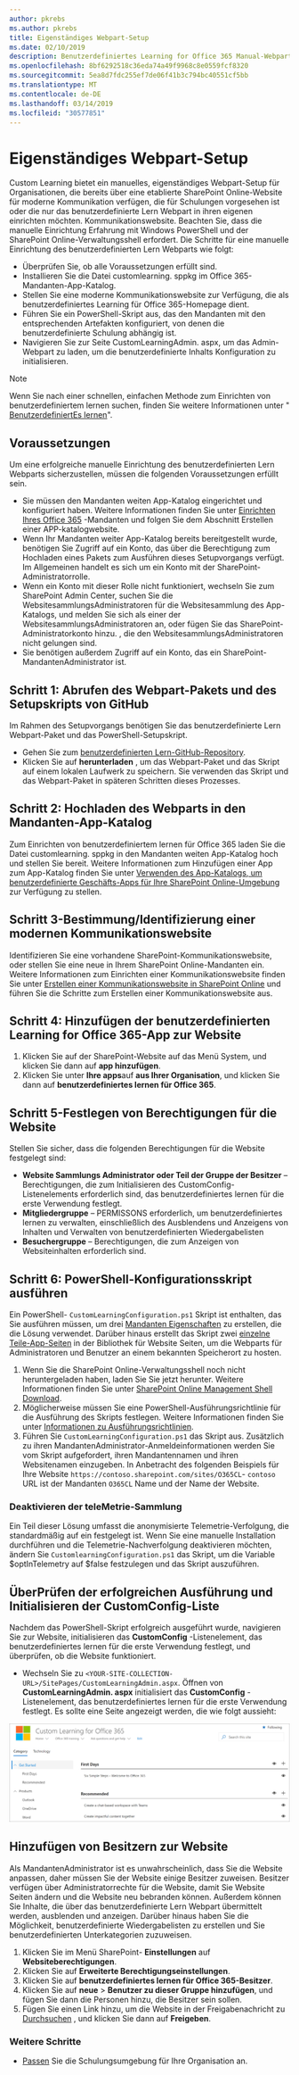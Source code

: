 ```yaml
---
author: pkrebs
ms.author: pkrebs
title: Eigenständiges Webpart-Setup
ms.date: 02/10/2019
description: Benutzerdefiniertes Learning for Office 365 Manual-Webpart-Setup
ms.openlocfilehash: 8bf6292518c36eda74a49f9968c8e0559fcf8320
ms.sourcegitcommit: 5ea8d7fdc255ef7de06f41b3c794bc40551cf5bb
ms.translationtype: MT
ms.contentlocale: de-DE
ms.lasthandoff: 03/14/2019
ms.locfileid: "30577851"
---
```

# <a name="stand-alone-web-part-setup"></a>Eigenständiges Webpart-Setup

Custom Learning bietet ein manuelles, eigenständiges Webpart-Setup für Organisationen, die bereits über eine etablierte SharePoint Online-Website für moderne Kommunikation verfügen, die für Schulungen vorgesehen ist oder die nur das benutzerdefinierte Lern Webpart in ihren eigenen einrichten möchten. Kommunikationswebsite. Beachten Sie, dass die manuelle Einrichtung Erfahrung mit Windows PowerShell und der SharePoint Online-Verwaltungsshell erfordert. Die Schritte für eine manuelle Einrichtung des benutzerdefinierten Lern Webparts wie folgt:

- Überprüfen Sie, ob alle Voraussetzungen erfüllt sind.
- Installieren Sie die Datei customlearning. sppkg im Office 365-Mandanten-App-Katalog.
- Stellen Sie eine moderne Kommunikationswebsite zur Verfügung, die als benutzerdefiniertes Learning für Office 365-Homepage dient.
- Führen Sie ein PowerShell-Skript aus, das den Mandanten mit den entsprechenden Artefakten konfiguriert, von denen die benutzerdefinierte Schulung abhängig ist.
- Navigieren Sie zur Seite CustomLearningAdmin. aspx, um das Admin-Webpart zu laden, um die benutzerdefinierte Inhalts Konfiguration zu initialisieren.

> [!NOTE]
> Wenn Sie nach einer schnellen, einfachen Methode zum Einrichten von benutzerdefiniertem lernen suchen, finden Sie weitere Informationen unter " [BenutzerdefiniertEs lernen](custom_provision.md)".

## <a name="prerequisites"></a>Voraussetzungen
Um eine erfolgreiche manuelle Einrichtung des benutzerdefinierten Lern Webparts sicherzustellen, müssen die folgenden Voraussetzungen erfüllt sein. 

- Sie müssen den Mandanten weiten App-Katalog eingerichtet und konfiguriert haben. Weitere Informationen finden Sie unter [Einrichten Ihres Office 365](https://docs.microsoft.com/en-us/sharepoint/dev/spfx/set-up-your-developer-tenant#create-app-catalog-site) -Mandanten und folgen Sie dem Abschnitt Erstellen einer APP-katalogwebsite. 
- Wenn Ihr Mandanten weiter App-Katalog bereits bereitgestellt wurde, benötigen Sie Zugriff auf ein Konto, das über die Berechtigung zum Hochladen eines Pakets zum Ausführen dieses Setupvorgangs verfügt. Im Allgemeinen handelt es sich um ein Konto mit der SharePoint-Administratorrolle. 
- Wenn ein Konto mit dieser Rolle nicht funktioniert, wechseln Sie zum SharePoint Admin Center, suchen Sie die WebsitesammlungsAdministratoren für die Websitesammlung des App-Katalogs, und melden Sie sich als einer der WebsitesammlungsAdministratoren an, oder fügen Sie das SharePoint-Administratorkonto hinzu. , die den WebsitesammlungsAdministratoren nicht gelungen sind. 
- Sie benötigen außerdem Zugriff auf ein Konto, das ein SharePoint-MandantenAdministrator ist.

## <a name="step-1---get-the-web-part-package-and-setup-script-from-github"></a>Schritt 1: Abrufen des Webpart-Pakets und des Setupskripts von GitHub
Im Rahmen des Setupvorgangs benötigen Sie das benutzerdefinierte Lern Webpart-Paket und das PowerShell-Setupskript.

- Gehen Sie zum [benutzerdefinierten Lern-GitHub-Repository](https://github.com/pnp/custom-learning-office-365).
- Klicken Sie auf **herunterladen** , um das Webpart-Paket und das Skript auf einem lokalen Laufwerk zu speichern. Sie verwenden das Skript und das Webpart-Paket in späteren Schritten dieses Prozesses.

## <a name="step-2---upload-the-web-part-to-the-tenant-app-catalog"></a>Schritt 2: Hochladen des Webparts in den Mandanten-App-Katalog
Zum Einrichten von benutzerdefiniertem lernen für Office 365 laden Sie die Datei customlearning. sppkg in den Mandanten weiten App-Katalog hoch und stellen Sie bereit. Weitere Informationen zum Hinzufügen einer App zum App-Katalog finden Sie unter [Verwenden des App-Katalogs, um benutzerdefinierte Geschäfts-Apps für Ihre SharePoint Online-Umgebung](https://docs.microsoft.com/en-us/sharepoint/use-app-catalog) zur Verfügung zu stellen.

## <a name="step-3---provisionidentify-a-modern-communication-site"></a>Schritt 3-Bestimmung/Identifizierung einer modernen Kommunikationswebsite
Identifizieren Sie eine vorhandene SharePoint-Kommunikationswebsite, oder stellen Sie eine neue in Ihrem SharePoint Online-Mandanten ein. Weitere Informationen zum Einrichten einer Kommunikationswebsite finden Sie unter [Erstellen einer Kommunikationswebsite in SharePoint Online](https://support.office.com/en-us/article/create-a-communication-site-in-sharepoint-online-7fb44b20-a72f-4d2c-9173-fc8f59ba50eb) und führen Sie die Schritte zum Erstellen einer Kommunikationswebsite aus.

## <a name="step-4---add-the-custom-learning-for-office-365-app-to-the-site"></a>Schritt 4: Hinzufügen der benutzerdefinierten Learning for Office 365-App zur Website

1. Klicken Sie auf der SharePoint-Website auf das Menü System, und klicken Sie dann auf **app hinzufügen**. 
2. Klicken Sie unter **Ihre apps**auf **aus Ihrer Organisation**, und klicken Sie dann auf **benutzerdefiniertes lernen für Office 365**. 

## <a name="step-5---set-permissions-for-the-site"></a>Schritt 5-Festlegen von Berechtigungen für die Website
Stellen Sie sicher, dass die folgenden Berechtigungen für die Website festgelegt sind:
- **Website Sammlungs Administrator oder Teil der Gruppe der Besitzer** – Berechtigungen, die zum Initialisieren des CustomConfig-Listenelements erforderlich sind, das benutzerdefiniertes lernen für die erste Verwendung festlegt. 
- **Mitgliedergruppe** – PERMISSONS erforderlich, um benutzerdefiniertes lernen zu verwalten, einschließlich des Ausblendens und Anzeigens von Inhalten und Verwalten von benutzerdefinierten Wiedergabelisten
- **Besuchergruppe** – Berechtigungen, die zum Anzeigen von Websiteinhalten erforderlich sind. 

## <a name="step-6--execute-powershell-configuration-script"></a>Schritt 6: PowerShell-Konfigurationsskript ausführen
Ein PowerShell- `CustomLearningConfiguration.ps1` Skript ist enthalten, das Sie ausführen müssen, um drei [Mandanten Eigenschaften](https://docs.microsoft.com/en-us/sharepoint/dev/spfx/tenant-properties) zu erstellen, die die Lösung verwendet. Darüber hinaus erstellt das Skript zwei [einzelne Teile-App-Seiten](https://docs.microsoft.com/en-us/sharepoint/dev/spfx/web-parts/single-part-app-pages) in der Bibliothek für Website Seiten, um die Webparts für Administratoren und Benutzer an einem bekannten Speicherort zu hosten.

1. Wenn Sie die SharePoint Online-Verwaltungsshell noch nicht heruntergeladen haben, laden Sie Sie jetzt herunter. Weitere Informationen finden Sie unter [SharePoint Online Management Shell Download](https://go.microsoft.com/fwlink/p/?LinkId=255251).
2. Möglicherweise müssen Sie eine PowerShell-Ausführungsrichtlinie für die Ausführung des Skripts festlegen. Weitere Informationen finden Sie unter [Informationen zu Ausführungsrichtlinien](https://docs.microsoft.com/en-us/powershell/module/microsoft.powershell.core/about/about_execution_policies?view=powershell-6).
3. Führen Sie `CustomLearningConfiguration.ps1` das Skript aus. Zusätzlich zu ihren MandantenAdministrator-Anmeldeinformationen werden Sie vom Skript aufgefordert, ihren Mandantennamen und ihren Websitenamen einzugeben. In Anbetracht des folgenden Beispiels für Ihre Website `https://contoso.sharepoint.com/sites/O365CL`- `contoso` URL ist der Mandanten `O365CL` Name und der Name der Website. 

### <a name="disabling-telemetry-collection"></a>Deaktivieren der teleMetrie-Sammlung
Ein Teil dieser Lösung umfasst die anonymisierte Telemetrie-Verfolgung, die standardmäßig auf ein festgelegt ist. Wenn Sie eine manuelle Installation durchführen und die Telemetrie-Nachverfolgung deaktivieren möchten, ändern Sie `CustomlearningConfiguration.ps1` das Skript, um die Variable $optInTelemetry auf $false festzulegen und das Skript auszuführen.

## <a name="validate-provisioning-success-and-initialize-the-customconfig-list"></a>ÜberPrüfen der erfolgreichen Ausführung und Initialisieren der CustomConfig-Liste

Nachdem das PowerShell-Skript erfolgreich ausgeführt wurde, navigieren Sie zur Website, initialisieren das **CustomConfig** -Listenelement, das benutzerdefiniertes lernen für die erste Verwendung festlegt, und überprüfen, ob die Website funktioniert.

- Wechseln Sie zu `<YOUR-SITE-COLLECTION-URL>/SitePages/CustomLearningAdmin.aspx`. Öffnen von **CustomLearningAdmin. aspx** initialisiert das **CustomConfig** -Listenelement, das benutzerdefiniertes lernen für die erste Verwendung festlegt. Es sollte eine Seite angezeigt werden, die wie folgt aussieht:

![CG-adminapppage. png](media/cg-adminapppage.png)

## <a name="add-owners-to-site"></a>Hinzufügen von Besitzern zur Website
Als MandantenAdministrator ist es unwahrscheinlich, dass Sie die Website anpassen, daher müssen Sie der Website einige Besitzer zuweisen. Besitzer verfügen über Administratorrechte für die Website, damit Sie Website Seiten ändern und die Website neu bebranden können. Außerdem können Sie Inhalte, die über das benutzerdefinierte Lern Webpart übermittelt werden, ausblenden und anzeigen. Darüber hinaus haben Sie die Möglichkeit, benutzerdefinierte Wiedergabelisten zu erstellen und Sie benutzerdefinierten Unterkategorien zuzuweisen.  

1. Klicken Sie im Menü SharePoint- **Einstellungen** auf **Websiteberechtigungen**.
2. Klicken Sie auf **Erweiterte Berechtigungseinstellungen**.
3. Klicken Sie auf **benutzerdefiniertes lernen für Office 365-Besitzer**.
4. Klicken Sie auf **neue** > **Benutzer zu dieser Gruppe hinzufügen**, und fügen Sie dann die Personen hinzu, die Besitzer sein sollen. 
5. Fügen Sie einen Link hinzu, um die Website in der Freigabenachricht zu [Durchsuchen](https://docs.microsoft.com/en-us/Office365/CustomLearning/custom_explore) , und klicken Sie dann auf **Freigeben**.

### <a name="next-steps"></a>Weitere Schritte
- [Passen](custom_overview.md) Sie die Schulungsumgebung für Ihre Organisation an.

